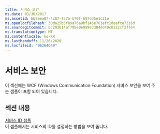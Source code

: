 ```yaml
---
title: 서비스 보안
ms.date: 03/30/2017
ms.assetid: bb8eea87-4c87-437a-b70f-697dd5e1c21e
ms.openlocfilehash: 30da25b5f89a76a9bf146e763efc1deafce7316d
ms.sourcegitcommit: bc293b14af795e0e999e3304dd40c0222cf2ffe4
ms.translationtype: MT
ms.contentlocale: ko-KR
ms.lasthandoff: 11/26/2020
ms.locfileid: "96264649"
---
```

# <a name="service-security"></a>서비스 보안

이 섹션에는 WCF (Windows Communication Foundation) 서비스 보안을 보여 주는 샘플이 포함 되어 있습니다.  
  
## <a name="in-this-section"></a>섹션 내용  

 [서비스 ID 샘플](service-identity-sample.md)  
 이 샘플에서는 서비스의 ID를 설정하는 방법을 보여 줍니다.
